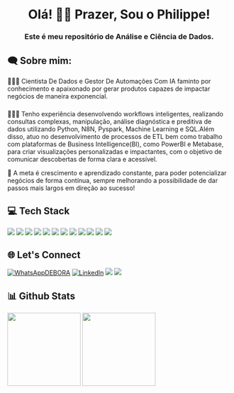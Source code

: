 <h1 align="center">Olá! 👋😄 Prazer, Sou o Philippe! </h1>
<h3 align="center">Este é meu repositório de Análise e Ciência de Dados.</h3>

<h2 align="left">🗨 Sobre mim:</h2>
🧑🏻‍🎓 Cientista De Dados e Gestor De Automações Com IA faminto por conhecimento e apaixonado por gerar produtos capazes de impactar negócios de maneira exponencial.

###
👨🏻‍💻 Tenho experiência desenvolvendo workflows inteligentes, realizando consultas complexas, manipulação, análise diagnóstica e preditiva de dados utilizando Python, N8N, Pyspark, Machine Learning e SQL.Além disso, atuo no desenvolvimento de processos de ETL bem como trabalho com plataformas de Business Intelligence(BI), como PowerBI e Metabase, para criar visualizações personalizadas e impactantes, com o objetivo de comunicar descobertas de forma clara e acessível.

🚀 A meta é crescimento e aprendizado constante, para poder potencializar negócios de forma contínua, sempre melhorando a possibilidade de dar passos mais largos em direção ao sucesso!

<h2 align="left">💻 Tech Stack</h2>
<div <br>          
<img src="https://img.shields.io/badge/Microsoft_SQL_Server-CC2927?style=for-the-badge&logo=microsoft-sql-server&logoColor=white">
<img src="https://img.shields.io/badge/MongoDB-4EA94B?style=for-the-badge&logo=mongodb&logoColor=white">
<img src="https://img.shields.io/badge/Python-4695dd?style=for-the-badge&logo=python&logoColor=FFD43B">
<img src="https://img.shields.io/badge/pandas-%23150458.svg?style=for-the-badge&logo=pandas&logoColor=white">
<img src="https://img.shields.io/badge/Matplotlib-%232A9D8F.svg?style=for-the-badge&logo=Matplotlib&logoColor=black">
<img src="https://img.shields.io/badge/Plotly-%233F4F75.svg?style=for-the-badge&logo=plotly&logoColor=white">
<img src="https://img.shields.io/badge/scikit--learn-%23F7931E.svg?style=for-the-badge&logo=scikit-learn&logoColor=white">
<img src="https://img.shields.io/badge/PowerBI-F2C811?style=for-the-badge&logo=Power%20BI&logoColor=white">
<img src="https://img.shields.io/badge/Tableau-E97627?style=for-the-badge&logo=Tableau&logoColor=white">
<img src="https://img.shields.io/badge/Microsoft_Office-D83B01?style=for-the-badge&logo=microsoft-office&logoColor=white">
<img src="https://img.shields.io/badge/Metabase-509EE3?style=for-the-badge&logo=metabase&logoColor=fff">
<img src="https://github.com/Philippeizidorio/CriandoDW_SQLEMPVinicola/assets/145637595/a2ff1f77-cccf-45f6-8ecc-5a9735f2e64c">
</div>         

<h2 align="left">🌐 Let's Connect </h2>

[![WhatsAppDEBORA](https://github.com/user-attachments/assets/2a9cfbc4-52ae-4a86-86bb-f2c690ba4301)](https://api.whatsapp.com/send?phone=557999011696&text=Ol%C3%A1%2C%20D%C3%A9bora%21%20Quero%20saber%20mais%20sobre%20os%20servi%C3%A7os%20de%20Automa%C3%A7%C3%A3o%20com%20IA%20do%20Philippe%20Izid%C3%B3rio.)
</a>
[![LinkedIn](https://img.shields.io/badge/linkedin-0A66C2?style=for-the-badge&logo=linkedin&logoColor=white)](https://www.linkedin.com/in/philippeizidorio) 
<a href = "mailto:euphilippeizidorio@gmail.com"><img src="https://img.shields.io/badge/Gmail-D14836?style=for-the-badge&logo=gmail&logoColor=white" target="_blank"></a>
<a href="https://api.whatsapp.com/send?l=pt_BR&phone=557998942719" target="_blank"><img src="https://img.shields.io/badge/WhatsApp-25D366?style=for-the-badge&logo=whatsapp&logoColor=white" target="_blank"></a>

###

<h2 align="left">📊 Github Stats</h2> 

<div>
  <img height="165cm" src="https://github-readme-stats.vercel.app/api?username=philippeizidorio&show_icons=true&theme=holi"/>
  <img height="165cm" src="https://github-readme-stats.vercel.app/api/top-langs/?username=philippeizidorio&layout=compact&theme=holi"/>
</div>
